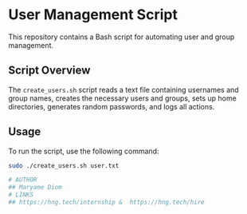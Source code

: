 # User Management Script

This repository contains a Bash script for automating user and group management.

## Script Overview

The `create_users.sh` script reads a text file containing usernames and group names, creates the necessary users and groups, sets up home directories, generates random passwords, and logs all actions.

## Usage

To run the script, use the following command:

```bash
sudo ./create_users.sh user.txt

# AUTHOR 
## Maryame Diom
# LINKS 
## https://hng.tech/internship &  https://hng.tech/hire
